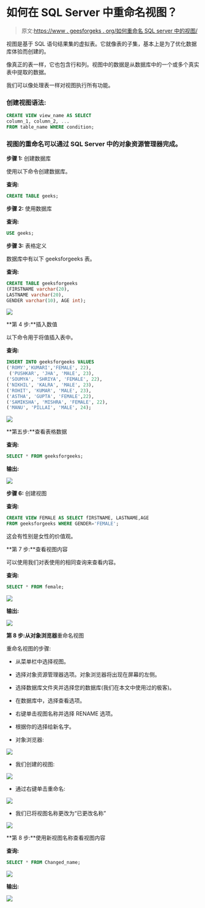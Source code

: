 # 如何在 SQL Server 中重命名视图？

> 原文:[https://www . geesforgeks . org/如何重命名 SQL server 中的视图/](https://www.geeksforgeeks.org/how-to-rename-a-view-in-sql-server/)

视图是基于 SQL 语句结果集的虚拟表。它就像表的子集，基本上是为了优化数据库体验而创建的。

像真正的表一样，它也包含行和列。视图中的数据是从数据库中的一个或多个真实表中提取的数据。

我们可以像处理表一样对视图执行所有功能。

### **创建视图语法:**

```sql
CREATE VIEW view_name AS SELECT
column_1, column_2, ...
FROM table_name WHERE condition;
```

### **视图的重命名可以通过 SQL Server 中的对象资源管理器完成。**

**步骤 1:** 创建数据库

使用以下命令创建数据库。

**查询:**

```sql
CREATE TABLE geeks;
```

**步骤 2:** 使用数据库

**查询:**

```sql
USE geeks;
```

**步骤 3:** 表格定义

数据库中有以下 geeksforgeeks 表。

**查询:**

```sql
CREATE TABLE geeksforgeeks
(FIRSTNAME varchar(20), 
LASTNAME varchar(20),
GENDER varchar(10), AGE int);
```

![](img/c000283a77829a813eaf6ea506619489.png)

**第 4 步:**插入数值

以下命令用于将值插入表中。

**查询:**

```sql
INSERT INTO geeksforgeeks VALUES
('ROMY','KUMARI','FEMALE', 22),
 ('PUSHKAR', 'JHA', 'MALE', 23),
('SOUMYA', 'SHRIYA', 'FEMALE', 22), 
('NIKHIL', 'KALRA', 'MALE', 23),
('ROHIT', 'KUMAR', 'MALE', 23), 
('ASTHA', 'GUPTA', 'FEMALE',22),
('SAMIKSHA', 'MISHRA', 'FEMALE', 22), 
('MANU', 'PILLAI', 'MALE', 24);
```

![](img/367c49cf9fca72f2c06b99e5de985c0b.png)

**第五步:**查看表格数据

**查询:**

```sql
SELECT * FROM geeksforgeeks;
```

**输出:**

![](img/110fd0cf781934da21da133dd0c52d29.png)

**步骤 6:** 创建视图

**查询:**

```sql
CREATE VIEW FEMALE AS SELECT fIRSTNAME, LASTNAME,AGE
FROM geeksforgeeks WHERE GENDER='FEMALE';
```

这会有性别是女性的价值观。

**第 7 步:**查看视图内容

可以使用我们对表使用的相同查询来查看内容。

**查询:**

```sql
SELECT * FROM female;
```

![](img/6a44b275d3a5393301d6a0e4040ecadb.png)

**输出:**

![](img/5e48dd544e6809a529f09df2f6f29b84.png)

**第 8 步:从对象浏览器**重命名视图

重命名视图的步骤:

*   从菜单栏中选择视图。
*   选择对象资源管理器选项。对象浏览器将出现在屏幕的左侧。
*   选择数据库文件夹并选择您的数据库(我们在本文中使用过的极客)。
*   在数据库中，选择查看选项。
*   右键单击视图名称并选择 RENAME 选项。
*   根据你的选择给新名字。

*   对象浏览器:

![](img/0663e70152f7965f4b22bcd12efb9ae1.png)

*   我们创建的视图:

![](img/33afebdfdd7d972c5fc4321e456712b1.png)

*   通过右键单击重命名:

![](img/af9b35606d77c9181ec10dc280a37687.png)

*   我们已将视图名称更改为“已更改名称”

![](img/fe6330590ced5ef8ce6eb30dc1aac2f6.png)

**第 8 步:**使用新视图名称查看视图内容

**查询:**

```sql
SELECT * FROM Changed_name;
```

![](img/a98581f136be753df8890cd454cca93c.png)

**输出:**

![](img/f13d732a81d68d5269c0de863a2fb8f0.png)